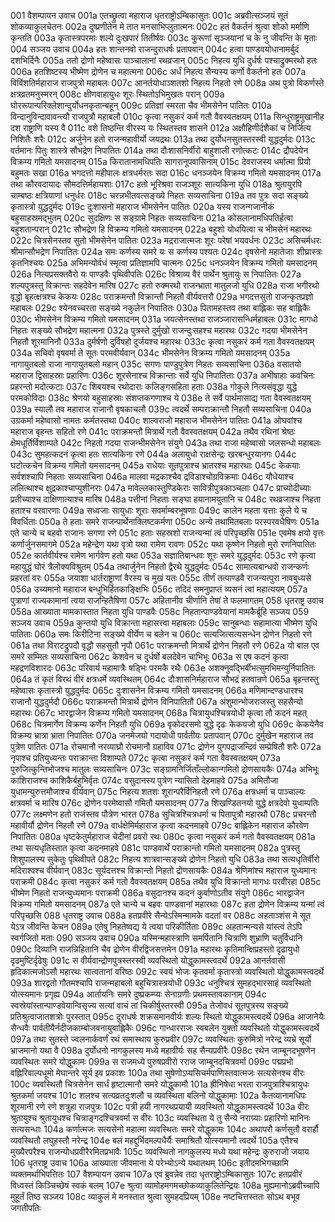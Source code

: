 001  वैशम्पायन उवाच
001a एतच्छ्रुत्वा महाराज धृतराष्ट्रोऽम्बिकासुतः
001c अब्रवीत्सञ्जयं सूतं शोकव्याकुलचेतनः
002a दुष्प्रणीतेन मे तात मनसाभिप्लुतात्मनः
002c हतं वैकर्तनं श्रुत्वा शोको मर्माणि कृन्तति
003a कृतास्त्रपरमाः शल्ये दुःखपारं तितीर्षवः
003c कुरूणां सृञ्जयानां च के नु जीवन्ति के मृताः
004  सञ्जय उवाच
004a हतः शान्तनवो राजन्दुराधर्षः प्रतापवान्
004c हत्वा पाण्डवयोधानामर्बुदं दशभिर्दिनैः
005a ततो द्रोणो महेष्वासः पाञ्चालानां रथव्रजान्
005c निहत्य युधि दुर्धर्षः पश्चाद्रुक्मरथो हतः
006a हतशिष्टस्य भीष्मेण द्रोणेन च महात्मना
006c अर्धं निहत्य सैन्यस्य कर्णो वैकर्तनो हतः
007a विविंशतिर्महाराज राजपुत्रो महाबलः
007c आनर्तयोधाञ्शतशो निहत्य निहतो रणे
008a अथ पुत्रो विकर्णस्ते क्षत्रव्रतमनुस्मरन्
008c क्षीणवाहायुधः शूरः स्थितोऽभिमुखतः परान्
009a घोररूपान्परिक्लेशान्दुर्योधनकृतान्बहून्
009c प्रतिज्ञां स्मरता चैव भीमसेनेन पातितः
010a विन्दानुविन्दावावन्त्यौ राजपुत्रौ महाबलौ
010c कृत्वा नसुकरं कर्म गतौ वैवस्वतक्षयम्
011a सिन्धुराष्ट्रमुखानीह दश राष्ट्राणि यस्य वै
011c वशे तिष्ठन्ति वीरस्य यः स्थितस्तव शासने
012a अक्षौहिणीर्दशैकां च निर्जित्य निशितैः शरैः
012c अर्जुनेन हतो राजन्महावीर्यो जयद्रथः
013a तथा दुर्योधनसुतस्तरस्वी युद्धदुर्मदः
013c वर्तमानः पितुः शास्त्रे सौभद्रेण निपातितः
014a तथा दौःशासनिर्वीरो बाहुशाली रणोत्कटः
014c द्रौपदेयेन विक्रम्य गमितो यमसादनम्
015a किरातानामधिपतिः सागरानूपवासिनाम्
015c देवराजस्य धर्मात्मा प्रियो बहुमतः सखा
016a भगदत्तो महीपालः क्षत्रधर्मरतः सदा
016c धनञ्जयेन विक्रम्य गमितो यमसादनम्
017a तथा कौरवदायादः सौमदत्तिर्महायशाः
017c हतो भूरिश्रवा राजञ्शूरः सात्यकिना युधि
018a श्रुतायुरपि चाम्बष्ठः क्षत्रियाणां धनुर्धरः
018c चरन्नभीतवत्सङ्ख्ये निहतः सव्यसाचिना
019a तव पुत्रः सदा सङ्ख्ये कृतास्त्रो युद्धदुर्मदः
019c दुःशासनो महाराज भीमसेनेन पातितः
020a यस्य राजन्गजानीकं बहुसाहस्रमद्भुतम्
020c सुदक्षिणः स सङ्ग्रामे निहतः सव्यसाचिना
021a कोसलानामधिपतिर्हत्वा बहुशतान्परान्
021c सौभद्रेण हि विक्रम्य गमितो यमसादनम्
022a बहुशो योधयित्वा च भीमसेनं महारथः
022c चित्रसेनस्तव सुतो भीमसेनेन पातितः
023a मद्रराजात्मजः शूरः परेषां भयवर्धनः
023c असिचर्मधरः श्रीमान्सौभद्रेण निपातितः
024a समः कर्णस्य समरे यः स कर्णस्य पश्यतः
024c वृषसेनो महातेजाः शीघ्रास्त्रः कृतनिश्चयः
025a अभिमन्योर्वधं स्मृत्वा प्रतिज्ञामपि चात्मनः
025c धनञ्जयेन विक्रम्य गमितो यमसादनम्
026a नित्यप्रसक्तवैरो यः पाण्डवैः पृथिवीपतिः
026c विश्राव्य वैरं पार्थेन श्रुतायुः स निपातितः
027a शल्यपुत्रस्तु विक्रान्तः सहदेवेन मारिष
027c हतो रुक्मरथो राजन्भ्राता मातुलजो युधि
028a राजा भगीरथो वृद्धो बृहत्क्षत्रश्च केकयः
028c पराक्रमन्तौ विक्रान्तौ निहतौ वीर्यवत्तरौ
029a भगदत्तसुतो राजन्कृतप्रज्ञो महाबलः
029c श्येनवच्चरता सङ्ख्ये नकुलेन निपातितः
030a पितामहस्तव तथा बाह्लिकः सह बाह्लिकैः
030c भीमसेनेन विक्रम्य गमितो यमसादनम्
031a जयत्सेनस्तथा राजञ्जारासन्धिर्महाबलः
031c मागधो निहतः सङ्ख्ये सौभद्रेण महात्मना
032a पुत्रस्ते दुर्मुखो राजन्दुःसहश्च महारथः
032c गदया भीमसेनेन निहतौ शूरमानिनौ
033a दुर्मर्षणो दुर्विषहो दुर्जयश्च महारथः
033c कृत्वा नसुकरं कर्म गता वैवस्वतक्षयम्
034a सचिवो वृषवर्मा ते सूतः परमवीर्यवान्
034c भीमसेनेन विक्रम्य गमितो यमसादनम्
035a नागायुतबलो राजा नागायुतबलो महान्
035c सगणः पाण्डुपुत्रेण निहतः सव्यसाचिना
036a वसातयो महाराज द्विसाहस्राः प्रहारिणः
036c शूरसेनाश्च विक्रान्ताः सर्वे युधि निपातिताः
037a अभीषाहाः कवचिनः प्रहरन्तो मदोत्कटाः
037c शिबयश्च रथोदाराः कलिङ्गसहिता हताः
038a गोकुले नित्यसंवृद्धा युद्धे परमकोविदाः
038c श्रेणयो बहुसाहस्राः संशप्तकगणाश्च ये
038e ते सर्वे पार्थमासाद्य गता वैवस्वतक्षयम्
039a स्यालौ तव महाराज राजानौ वृषकाचलौ
039c त्वदर्थे सम्पराक्रान्तौ निहतौ सव्यसाचिना
040a उग्रकर्मा महेष्वासो नामतः कर्मतस्तथा
040c शाल्वराजो महाराज भीमसेनेन पातितः
041a ओघवांश्च महाराज बृहन्तः सहितो रणे
041c पराक्रमन्तौ मित्रार्थे गतौ वैवस्वतक्षयम्
042a तथैव रथिनां श्रेष्ठः क्षेमधूर्तिर्विशाम्पते
042c निहतो गदया राजन्भीमसेनेन संयुगे
043a तथा राजा महेष्वासो जलसन्धो महाबलः
043c सुमहत्कदनं कृत्वा हतः सात्यकिना रणे
044a अलायुधो राक्षसेन्द्रः खरबन्धुरयानगः
044c घटोत्कचेन विक्रम्य गमितो यमसादनम्
045a राधेयाः सूतपुत्राश्च भ्रातरश्च महारथाः
045c केकयाः सर्वशश्चापि निहताः सव्यसाचिना
046a मालवा मद्रकाश्चैव द्रविडाश्चोग्रविक्रमाः
046c यौधेयाश्च ललित्थाश्च क्षुद्रकाश्चाप्युशीनराः
047a मावेल्लकास्तुण्डिकेराः सावित्रीपुत्रकाञ्चलाः
047c प्राच्योदीच्याः प्रतीच्याश्च दाक्षिणात्याश्च मारिष
048a पत्तीनां निहताः सङ्घा हयानामयुतानि च
048c रथव्रजाश्च निहता हताश्च वरवारणाः
049a सध्वजाः सायुधाः शूराः सवर्माम्बरभूषणाः
049c कालेन महता यत्ताः कुले ये च विवर्धिताः
050a ते हताः समरे राजन्पार्थेनाक्लिष्टकर्मणा
050c अन्ये तथामितबलाः परस्परवधैषिणः
051a एते चान्ये च बहवो राजानः सगणा रणे
051c हताः सहस्रशो राजन्यन्मां त्वं परिपृच्छसि
051e एवमेष क्षयो वृत्तः कर्णार्जुनसमागमे
052a महेन्द्रेण यथा वृत्रो यथा रामेण रावणः
052c यथा कृष्णेन निहतो मुरो रणनिपातितः
052e कार्तवीर्यश्च रामेण भार्गवेण हतो यथा
053a सज्ञातिबान्धवः शूरः समरे युद्धदुर्मदः
053c रणे कृत्वा महायुद्धं घोरं त्रैलोक्यविश्रुतम्
054a तथार्जुनेन निहतो द्वैरथे युद्धदुर्मदः
054c सामात्यबान्धवो राजन्कर्णः प्रहरतां वरः
055a जयाशा धार्तराष्ट्राणां वैरस्य च मुखं यतः
055c तीर्णं तत्पाण्डवै राजन्यत्पुरा नावबुध्यसे
056a उच्यमानो महाराज बन्धुभिर्हितकाङ्क्षिभिः
056c तदिदं समनुप्राप्तं व्यसनं त्वां महात्ययम्
057a पुत्राणां राज्यकामानां त्वया राजन्हितैषिणा
057c अहितानीव चीर्णानि तेषां ते फलमागतम्
058  धृतराष्ट्र उवाच
058a आख्याता मामकास्तात निहता युधि पाण्डवैः
058c निहतान्पाण्डवेयानां मामकैर्ब्रूहि सञ्जय
059  सञ्जय उवाच
059a कुन्तयो युधि विक्रान्ता महासत्त्वा महाबलाः
059c सानुबन्धाः सहामात्या भीष्मेण युधि पातिताः
060a समः किरीटिना सङ्ख्ये वीर्येण च बलेन च
060c सत्यजित्सत्यसन्धेन द्रोणेन निहतो रणे
061a तथा विराटद्रुपदौ वृद्धौ सहसुतौ नृपौ
061c पराक्रमन्तौ मित्रार्थे द्रोणेन निहतौ रणे
062a यो बाल एव समरे सम्मितः सव्यसाचिना
062c केशवेन च दुर्धर्षो बलदेवेन चाभिभूः
063a स एष कदनं कृत्वा महद्रणविशारदः
063c परिवार्य महामात्रैः षड्भिः परमकै रथैः
063e अशक्नुवद्भिर्बीभत्सुमभिमन्युर्निपातितः
064a तं कृतं विरथं वीरं क्षत्रधर्मे व्यवस्थितम्
064c दौःशासनिर्महाराज सौभद्रं हतवान्रणे
065a बृहन्तस्तु महेष्वासः कृतास्त्रो युद्धदुर्मदः
065c दुःशासनेन विक्रम्य गमितो यमसादनम्
066a मणिमान्दण्डधारश्च राजानौ युद्धदुर्मदौ
066c पराक्रमन्तौ मित्रार्थे द्रोणेन विनिपातितौ
067a अंशुमान्भोजराजस्तु सहसैन्यो महारथः
067c भारद्वाजेन विक्रम्य गमितो यमसादनम्
068a चित्रायुधश्चित्रयोधी कृत्वा तौ कदनं महत्
068c चित्रमार्गेण विक्रम्य कर्णेन निहतौ युधि
069a वृकोदरसमो युद्धे दृढः केकयजो युधि
069c केकयेनैव विक्रम्य भ्रात्रा भ्राता निपातितः
070a जनमेजयो गदायोधी पार्वतीयः प्रतापवान्
070c दुर्मुखेन महाराज तव पुत्रेण पातितः
071a रोचमानौ नरव्याघ्रौ रोचमानौ ग्रहाविव
071c द्रोणेन युगपद्राजन्दिवं सम्प्रेषितौ शरैः
072a नृपाश्च प्रतियुध्यन्तः पराक्रान्ता विशाम्पते
072c कृत्वा नसुकरं कर्म गता वैवस्वतक्षयम्
073a पुरुजित्कुन्तिभोजश्च मातुलः सव्यसाचिनः
073c सङ्ग्रामनिर्जिताँल्लोकान्गमितो द्रोणसायकैः
074a अभिभूः काशिराजश्च काशिकैर्बहुभिर्वृतः
074c वसुदानस्य पुत्रेण न्यासितो देहमाहवे
075a अमितौजा युधामन्युरुत्तमौजाश्च वीर्यवान्
075c निहत्य शतशः शूरान्परैर्विनिहतौ रणे
076a क्षत्रधर्मा च पाञ्चाल्यः क्षत्रवर्मा च मारिष
076c द्रोणेन परमेष्वासौ गमितौ यमसादनम्
077a शिखण्डितनयो युद्धे क्षत्रदेवो युधाम्पतिः
077c लक्ष्मणेन हतो राजंस्तव पौत्रेण भारत
078a सुचित्रश्चित्रधर्मा च पितापुत्रौ महारथौ
078c प्रचरन्तौ महावीर्यौ द्रोणेन निहतौ रणे
079a वार्धक्षेमिर्महाराज कृत्वा कदनमाहवे
079c बाह्लिकेन महाराज कौरवेण निपातितः
080a धृष्टकेतुर्महाराज चेदीनां प्रवरो रथः
080c कृत्वा नसुकरं कर्म गतो वैवस्वतक्षयम्
081a तथा सत्यधृतिस्तात कृत्वा कदनमाहवे
081c पाण्डवार्थे पराक्रान्तो गमितो यमसादनम्
082a पुत्रस्तु शिशुपालस्य सुकेतुः पृथिवीपते
082c निहत्य शात्रवान्सङ्ख्ये द्रोणेन निहतो युधि
083a तथा सत्यधृतिर्वीरो मदिराश्वश्च वीर्यवान्
083c सूर्यदत्तश्च विक्रान्तो निहतो द्रोणसायकैः
084a श्रेणिमांश्च महाराज युध्यमानः पराक्रमी
084c कृत्वा नसुकरं कर्म गतो वैवस्वतक्षयम्
085a तथैव युधि विक्रान्तो मागधः परवीरहा
085c भीष्मेण निहतो राजन्युध्यमानः पराक्रमी
086a वसुदानश्च कदनं कुर्वाणोऽतीव संयुगे
086c भारद्वाजेन विक्रम्य गमितो यमसादनम्
087a एते चान्ये च बहवः पाण्डवानां महारथाः
087c हता द्रोणेन विक्रम्य यन्मां त्वं परिपृच्छसि
088  धृतराष्ट्र उवाच
088a हतप्रवीरे सैन्येऽस्मिन्मामके वदतां वर
088c अहताञ्शंस मे सूत येऽत्र जीवन्ति केचन
089a एतेषु निहतेष्वद्य ये त्वया परिकीर्तिताः
089c अहतान्मन्यसे यांस्त्वं तेऽपि स्वर्गजितो मताः
090  सञ्जय उवाच
090a यस्मिन्महास्त्राणि समर्पितानि चित्राणि शुभ्राणि चतुर्विधानि
090c दिव्यानि राजन्निहितानि चैव द्रोणेन वीरद्विजसत्तमेन
091a महारथः कृतिमान्क्षिप्रहस्तो दृढायुधो दृढमुष्टिर्दृढेषुः
091c स वीर्यवान्द्रोणपुत्रस्तरस्वी व्यवस्थितो योद्धुकामस्त्वदर्थे
092a आनर्तवासी हृदिकात्मजोऽसौ महारथः सात्वतानां वरिष्ठः
092c स्वयं भोजः कृतवर्मा कृतास्त्रो व्यवस्थितो योद्धुकामस्त्वदर्थे
093a शारद्वतो गौतमश्चापि राजन्महाबलो बहुचित्रास्त्रयोधी
093c धनुश्चित्रं सुमहद्भारसाहं व्यवस्थितो योत्स्यमानः प्रगृह्य
094a आर्तायनिः समरे दुष्प्रकम्प्यः सेनाग्रणीः प्रथमस्तावकानाम्
094c स्वस्रेयांस्तान्पाण्डवेयान्विसृज्य सत्यां वाचं तां चिकीर्षुस्तरस्वी
095a तेजोवधं सूतपुत्रस्य सङ्ख्ये प्रतिश्रुत्वाजातशत्रोः पुरस्तात्
095c दुराधर्षः शक्रसमानवीर्यः शल्यः स्थितो योद्धुकामस्त्वदर्थे
096a आजानेयैः सैन्धवैः पार्वतीयैर्नदीजकाम्बोजवनायुबाह्लिकैः
096c गान्धारराजः स्वबलेन युक्तो व्यवस्थितो योद्धुकामस्त्वदर्थे
097a तथा सुतस्ते ज्वलनार्कवर्णं रथं समास्थाय कुरुप्रवीर
097c व्यवस्थितः कुरुमित्रो नरेन्द्र व्यभ्रे सूर्यो भ्राजमानो यथा वै
098a दुर्योधनो नागकुलस्य मध्ये महावीर्यः सह सैन्यप्रवीरैः
098c रथेन जाम्बूनदभूषणेन व्यवस्थितः समरे योद्धुकामः
099a स राजमध्ये पुरुषप्रवीरो रराज जाम्बूनदचित्रवर्मा
099c पद्मप्रभो वह्निरिवाल्पधूमो मेघान्तरे सूर्य इव प्रकाशः
100a तथा सुषेणोऽप्यसिचर्मपाणिस्तवात्मजः सत्यसेनश्च वीरः
100c व्यवस्थितौ चित्रसेनेन सार्धं हृष्टात्मानौ समरे योद्धुकामौ
101a ह्रीनिषेधा भरता राजपुत्राश्चित्रायुधः श्रुतकर्मा जयश्च
101c शलश्च सत्यव्रतदुःशलौ च व्यवस्थिता बलिनो योद्धुकामाः
102a कैतव्यानामधिपः शूरमानी रणे रणे शत्रुहा राजपुत्रः
102c पत्री हयी नागरथप्रयायी व्यवस्थितो योद्धुकामस्त्वदर्थे
103a वीरः श्रुतायुश्च श्रुतायुधश्च चित्राङ्गदश्चित्रवर्मा स वीरः
103c व्यवस्थिता ये तु सैन्ये नराग्र्याः प्रहारिणो मानिनः सत्यसन्धाः
104a कर्णात्मजः सत्यसेनो महात्मा व्यवस्थितः समरे योद्धुकामः
104c अथापरौ कर्णसुतौ वरार्हौ व्यवस्थितौ लघुहस्तौ नरेन्द्र
104e बलं महद्दुर्भिदमल्पधैर्यैः समाश्रितौ योत्स्यमानौ त्वदर्थे
105a एतैश्च मुख्यैरपरैश्च राजन्योधप्रवीरैरमितप्रभावैः
105c व्यवस्थितो नागकुलस्य मध्ये यथा महेन्द्रः कुरुराजो जयाय
106  धृतराष्ट्र उवाच
106a आख्याता जीवमाना ये परेभ्योऽन्ये यथातथम्
106c इतीदमभिगच्छामि व्यक्तमर्थाभिपत्तितः
107  वैशम्पायन उवाच
107a एवं ब्रुवन्नेव तदा धृतराष्ट्रोऽम्बिकासुतः
107c हतप्रवीरं विध्वस्तं किञ्चिच्छेषं स्वकं बलम्
107e श्रुत्वा व्यामोहमगमच्छोकव्याकुलितेन्द्रियः
108a मुह्यमानोऽब्रवीच्चापि मुहूर्तं तिष्ठ सञ्जय
108c व्याकुलं मे मनस्तात श्रुत्वा सुमहदप्रियम्
108e नष्टचित्तस्ततः सोऽथ बभूव जगतीपतिः
